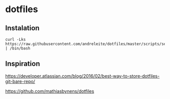 # dotfiles

## Instalation

```
curl -Lks https://raw.githubusercontent.com/andreleite/dotfiles/master/scripts/setup.sh | /bin/bash
```

## Inspiration

https://developer.atlassian.com/blog/2016/02/best-way-to-store-dotfiles-git-bare-repo/

https://github.com/mathiasbynens/dotfiles

